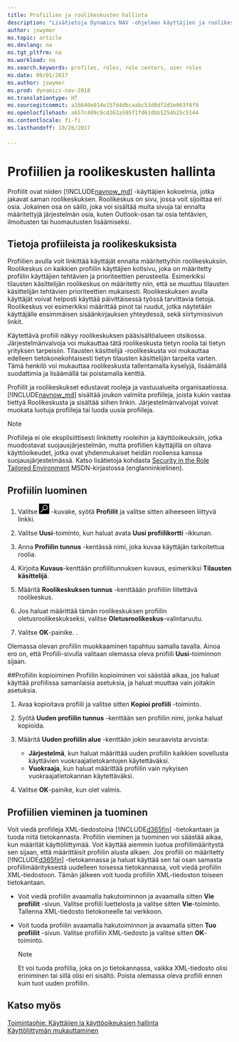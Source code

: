 ```yaml
---
title: Profiilien ja roolikeskusten hallinta
description: "Lisätietoja Dynamics NAV -ohjelman käyttäjien ja roolikeskusten hallinnasta."
author: jswymer
ms.topic: article
ms.devlang: na
ms.tgt_pltfrm: na
ms.workload: na
ms.search.keywords: profiles, roles, role centers, user roles
ms.date: 09/01/2017
ms.author: jswymer
ms.prod: dynamics-nav-2018
ms.translationtype: HT
ms.sourcegitcommit: a16640e014e157d4dbcaabc53d0df2d3e063f8f9
ms.openlocfilehash: a657c409c9cd361a505f1fd61dbb5254b25c5144
ms.contentlocale: fi-fi
ms.lasthandoff: 10/26/2017

---
```

# <a name="managing-profiles-and-role-centers"></a>Profiilien ja roolikeskusten hallinta
Profiilit ovat niiden [!INCLUDE[navnow_md](includes/navnow_md.md)] -käyttäjien kokoelmia, jotka jakavat saman roolikeskuksen. Roolikeskus on sivu, jossa voit sijoittaa eri osia. Jokainen osa on säilö, joka voi sisältää muita sivuja tai ennalta määritettyjä järjestelmän osia, kuten Outlook-osan tai osia tehtävien, ilmoitusten tai huomautusten lisäämiseksi.  

## <a name="about-profiles-and-role-centers"></a>Tietoja profiileista ja roolikeskuksista
Profiilien avulla voit linkittää käyttäjät ennalta määritettyihin roolikeskuksiin. Roolikeskus on kaikkien profiilin käyttäjien kotisivu, joka on määritetty profiilin käyttäjien tehtävien ja prioriteettien perusteella. Esimerkiksi tilausten käsittelijän roolikeskus on määritetty niin, että se muuttuu tilausten käsittelijän tehtävien prioriteettien mukaisesti. Roolikeskuksen avulla käyttäjät voivat helposti käyttää päivittäisessä työssä tarvittavia tietoja. Roolikeskus voi esimerkiksi määrittää pinot tai ruudut, jotka näytetään käyttäjälle ensimmäisen sisäänkirjauksen yhteydessä, sekä siirtymissivun linkit.

Käytettävä profiili näkyy roolikeskuksen pääsisältöalueen otsikossa. Järjestelmänvalvoja voi mukauttaa tätä roolikeskusta tietyn roolia tai tietyn yrityksen tarpeisiin. Tilausten käsittelijä -roolikeskusta voi mukauttaa edelleen tietokonekohtaisesti tietyn tilausten käsittelijän tarpeita varten. Tämä henkilö voi mukauttaa roolikeskusta tallentamalla kyselyjä, lisäämällä suodattimia ja lisäämällä tai poistamalla kenttiä.

Profiilit ja roolikeskukset edustavat rooleja ja vastuualueita organisaatiossa. [!INCLUDE[navnow_md](includes/navnow_md.md)] sisältää joukon valmiita profiileja, joista kukin vastaa tiettyä Roolikeskusta ja sisältää siihen linkin. Järjestelmänvalvojat voivat muokata luotuja profiileja tai luoda uusia profiileja.  

> [!NOTE]  
>  Profiileja ei ole eksplisiittisesti linkitetty rooleihin ja käyttöoikeuksiin, jotka muodostavat suojausjärjestelmän, mutta profiilien käyttäjillä on oltava käyttöoikeudet, jotka ovat yhdenmukaiset heidän rooliensa kanssa suojausjärjestelmässä. Katso lisätietoja kohdasta [Security in the Role Tailored Environment](http://go.microsoft.com/fwlink?LinkId=147633) MSDN-kirjastossa (englanninkielinen).

## <a name="to-create-a-profile"></a>Profiilin luominen
1.  Valitse ![Etsi sivu tai raportti](media/ui-search/search_small.png "Etsi sivu tai raportti -kuvake") -kuvake, syötä **Profiilit** ja valitse sitten aiheeseen liittyvä linkki.  

2.  Valitse **Uusi**-toiminto, kun haluat avata **Uusi profiilikortti** -ikkunan.  

3.  Anna **Profiilin tunnus** -kentässä nimi, joka kuvaa käyttäjän tarkoitettua roolia.  

4.  Kirjoita **Kuvaus**-kenttään profiilitunnuksen kuvaus, esimerkiksi **Tilausten käsittelijä**.  

5.  Määritä **Roolikeskuksen tunnus** -kenttäään profiiliin liitettävä roolikeskus.  

6.  Jos haluat määrittää tämän roolikeskuksen profiilin oletusroolikeskukseksi, valitse **Oletusroolikeskus**-valintaruutu.  

7.  Valitse **OK**-painike. .  

Olemassa olevan profiilin muokkaaminen tapahtuu samalla tavalla. Ainoa ero on, että Profiili-sivulla valitaan olemassa oleva profiili **Uusi**-toiminnon sijaan.  


##<a name="copying-a-profile"></a>Profiilin kopioiminen
Profiilin kopioiminen voi säästää aikaa, jos haluat käyttää profiilissa samanlaisia asetuksia, ja haluat muuttaa vain joitakin asetuksia.

1.  Avaa kopioitava profiili ja valitse sitten **Kopioi profiili** -toiminto.

2.  Syötä **Uuden profiilin tunnus** -kenttään sen profiilin nimi, jonka haluat kopioida.

3.  Määritä **Uuden profiilin alue** -kenttään jokin seuraavista arvoista:

    - **Järjestelmä**, kun haluat määrittää uuden profiilin kaikkien sovellusta käyttävien vuokraajatietokantojen käytettäväksi.
    - **Vuokraaja**, kun haluat määrittää profiilin vain nykyisen vuokraajatietokannan käytettäväksi.
4. Valitse **OK**-painike, kun olet valmis.

## <a name="ExportImportProfile"></a>Profiilien vieminen ja tuominen

Voit viedä profiileja XML-tiedostoina [!INCLUDE[d365fin](includes/d365fin_md.md)] -tietokantaan ja tuoda niitä tietokannasta. Profiilin vieminen ja tuominen voi säästää aikaa, kun määrität käyttöliittymää. Voit käyttää aiemmin luotua profiilimääritystä sen sijaan, että määrittäisit profiilin alusta alkaen. Jos profiili on määritetty [!INCLUDE[d365fin](includes/d365fin_md.md)] -tietokannassa ja haluat käyttää sen tai osan samasta profiilimäärityksestä uudelleen toisessa tietokannassa, voit viedä profiilin XML-tiedostoon. Tämän jälkeen voit tuoda profiilin XML-tiedoston toiseen tietokantaan.

-   Voit viedä profiilin avaamalla hakutoiminnon ja avaamalla sitten **Vie profiilit** -sivun. Valitse profiili luettelosta ja valitse sitten **Vie**-toiminto. Tallenna XML-tiedosto tietokoneelle tai verkkoon.

-   Voit tuoda profiilin avaamalla hakutoiminnon ja avaamalla sitten **Tuo profiilit** -sivun. Valitse profiilin XML-tiedosto ja valitse sitten **OK**-toiminto.

    > [!NOTE]  
    >  Et voi tuoda profiilia, joka on jo tietokannassa, vaikka XML-tiedosto olisi eriniminen tai sillä olisi eri sisältö. Poista olemassa oleva profiili ennen kuin tuot uuden profiilin.



## <a name="see-also"></a>Katso myös  
[Toimintaohje: Käyttäjien ja käyttöoikeuksien hallinta](ui-how-users-permissions.md)  
[Käyttöliittymän mukauttaminen](ui-customizing-overview.md)   
<!--[Security Overview](../Security%20Overview.md)-->

